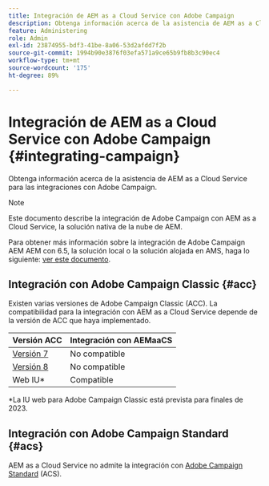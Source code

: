 ```yaml
---
title: Integración de AEM as a Cloud Service con Adobe Campaign
description: Obtenga información acerca de la asistencia de AEM as a Cloud Service para las integraciones con Adobe Campaign.
feature: Administering
role: Admin
exl-id: 23874955-bdf3-41be-8a06-53d2afdd7f2b
source-git-commit: 1994b90e3876f03efa571a9ce65b9fb8b3c90ec4
workflow-type: tm+mt
source-wordcount: '175'
ht-degree: 89%

---
```



# Integración de AEM as a Cloud Service con Adobe Campaign {#integrating-campaign}

Obtenga información acerca de la asistencia de AEM as a Cloud Service para las integraciones con Adobe Campaign.

>[!NOTE]
>
>Este documento describe la integración de Adobe Campaign con AEM as a Cloud Service, la solución nativa de la nube de AEM.
>
>Para obtener más información sobre la integración de Adobe Campaign AEM AEM con 6.5, la solución local o la solución alojada en AMS, haga lo siguiente: [ver este documento](https://experienceleague.adobe.com/docs/experience-manager-65/administering/integration/campaignonpremise.html?lang=es).

## Integración con Adobe Campaign Classic {#acc}

Existen varias versiones de Adobe Campaign Classic (ACC). La compatibilidad para la integración con AEM as a Cloud Service depende de la versión de ACC que haya implementado.

| Versión ACC | Integración con AEMaaCS |
|---|---|
| [Versión 7](https://experienceleague.adobe.com/docs/campaign-classic.html?lang=es) | No compatible |
| [Versión 8](https://experienceleague.adobe.com/docs/campaign-v8.html?lang=es) | No compatible |
| Web IU* | Compatible |

*La IU web para Adobe Campaign Classic está prevista para finales de 2023.

## Integración con Adobe Campaign Standard {#acs}

AEM as a Cloud Service no admite la integración con [Adobe Campaign Standard](https://experienceleague.adobe.com/docs/campaign-standard.html?lang=es) (ACS).
